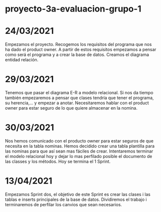 # proyecto-3a-evaluacion-grupo-1

# 24/03/2021

Empezamos el proyecto. Recogemos los requisitos del programa que nos ha dado el product owner. A partir de estos requisitos empezamos a pensar como será el programa y a crear la base de datos. Creamos el diagrama entidad relación.

# 29/03/2021

Tenemos que pasar el diagrama E-R a modelo relacional. Si nos da tiempo también empezaremos a pensar que clases tendría que tener el programa, su herencia,… y empezar a anotar. Necesitaremos hablar con el product owner para estar seguro de lo que quiere almacenar en la nomina. 

# 30/03/2021
Nos hemos comunicado con el producto owner para estar seguros de que necesita en la tabla nominas. Hemos decidido crear una tabla plantilla para las nominas para que así sean mas fáciles de crear. Intentaremos terminar el modelo relacional hoy y dejar lo mas perfilado posible el documento de las classes y los métodos. Hoy se termina el 1 Sprint.


# 13/04/2021
Empezamos Sprint dos, el objetivo de este Sprint es crear las clases i las tablas e inserts principales de la base de datos. Dividiremos el trabajo i terminaremos de perfilar los canvios que sean necesarios.

